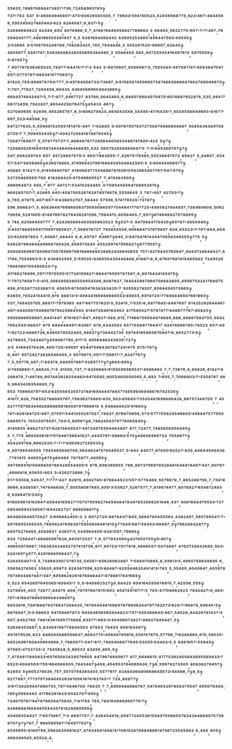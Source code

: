 ⁵⁵⁸³⁵·⁷⁴⁸⁶⁷⁰⁶⁸⁸⁴⁷³⁸⁵⁷′⁷³⁶·⁷²⁴⁹⁴⁹⁶³⁷⁸⁵‽⁷³⁷'⁷⁸³,⁵⁴⁷,⁵'⁴⁶⁵⁸⁴⁹⁴⁶⁸⁰⁷'⁴⁷⁵′⁸⁰⁶²⁶⁵⁸⁵⁵⁰⁵·⁷,⁷⁸⁶⁰³′⁵⁹⁴¹⁵⁰⁵²⁵:⁵²⁸⁵⁶⁹⁸⁸⁷⁷⁵·⁶²³′⁴⁶⁷'⁴⁸⁴⁴⁵⁶⁶·⁵⁹⁵³⁴⁹⁴²⁷⁴⁶⁵⁴⁴³′⁶²³,⁸²⁶⁴⁵⁸⁷:⁶·⁶³⁷'⁵‽⁵²⁸⁸⁸⁶⁸⁴⁶²³,⁶²⁴⁴⁸·⁸⁹³,⁸⁰⁷⁴⁴⁶⁶·⁵·⁷·⁴¹⁴⁸⁷⁴⁸⁴⁶⁹⁵⁸⁶²⁷⁷⁸⁶⁶⁶³,³,⁶⁸⁴⁶⁵·⁵⁸⁵²⁷⁷⁵'⁶⁵⁷'⁷'⁷'⁴⁰⁷:⁷⁶⁵⁹⁴⁰⁴⁵⁷⁷⁷:⁴⁶⁶¹⁶⁶⁵⁵⁵³⁸¹⁴⁵⁷,⁵·⁵,⁶³⁸¹⁶⁹⁴⁰⁵⁰⁴⁴³,⁶³⁶⁹⁵²⁵³⁸⁶⁵'⁸⁵⁶⁴⁴⁷⁵⁰⁵′⁴⁹⁵⁴⁵‽³′⁵³⁶⁶⁵,³′⁵⁷⁴⁶⁷⁶⁵²⁴⁶⁷⁸⁸·⁷⁵⁶²⁶³⁴²⁵·⁷⁶⁵·⁷⁹⁴⁴⁸⁴⁶·³,⁵⁵⁵²⁶¹⁵²⁵'⁸⁶⁶⁹⁷·⁸²⁸⁴⁵‽⁴⁸⁵⁵⁸⁷⁷:⁵⁵⁸¹⁷⁴⁷:⁵³⁶³⁶⁰⁸⁶⁴²⁸⁵⁵⁵⁶⁹⁵³⁸⁴⁴⁶⁵·³,⁵⁵⁸⁸⁴⁹³,⁵⁸⁵·⁴⁰⁷²⁵⁹⁴²⁴¹⁶⁴⁶⁷⁶¹³,⁵⁹⁷⁹⁵⁰⁵‽⁵'⁶⁷⁸⁵⁷‽⁷,⁶⁰⁷⁷⁴⁷⁸³⁶³⁶⁹⁴³⁵:⁷⁸⁴⁷⁷′⁸⁴⁴¹⁵′⁷′⁷′³,⁵⁴³,⁵'⁶⁰⁷⁰⁶⁰⁷·⁸⁵⁵⁶⁵⁶⁷′⁵·⁷⁵⁵⁵⁵⁴⁵'⁵⁹⁷⁰⁸¹⁷⁴⁷′⁴⁹⁴³⁶⁴⁷⁰⁴⁷⁶⁵⁷'⁵⁷⁷⁵⁷⁸⁷′⁸⁶⁸³⁸¹⁵⁷⁷⁰⁸³⁷‽⁸¹⁴²⁵:⁷⁵⁵′⁸⁹⁸⁶⁷⁸⁷⁰³′⁷⁷⁷·⁵′⁴⁹⁷⁶⁴⁰⁵⁶⁷³³′⁷³⁶⁶⁷·³′⁶¹⁵⁸⁵⁰⁷⁴⁵⁰⁶⁶⁵⁷⁵⁸⁷⁴⁶⁶⁵⁰⁶⁶⁸⁸⁷⁶⁶²⁷⁰⁶⁰⁴⁹⁶⁷⁵‽⁷'⁷⁰⁷:⁷⁷⁸²⁷·⁷²⁸⁹⁴⁵⁶·⁶⁰⁴³⁵,⁴³⁶⁴⁵⁶⁶⁹⁶⁵⁴⁸⁴³⁶⁶⁵‽⁶⁶⁸⁴⁵⁷⁴⁶⁴³⁴⁸⁷′⁵·⁷′⁷'⁸⁷⁷·⁸⁴⁶⁷⁷²⁷,⁸³⁷⁶⁶·⁵⁰⁴⁵⁴⁸⁵:⁶·⁶⁸⁸⁹⁷⁸⁶⁰⁴⁹⁷⁹⁴⁷⁵′⁸⁰⁷⁴⁶⁸⁷⁶⁵²⁸⁷⁶·⁵³⁵·⁸⁶⁴¹⁷⁰⁶¹⁷³⁴⁹⁸·⁷⁹⁴²⁸²⁷·⁸⁶⁵⁴⁴²⁵⁰⁷⁶⁴⁷⁵‽⁴⁵⁴³³,⁴⁶⁷‽⁵²⁷⁰⁸⁰⁶⁹⁵,⁸²⁶⁹⁸·⁴⁶⁵²⁶⁵⁷⁸⁷:⁶·⁵′⁸⁰⁶²⁷⁹⁴²⁵:⁴⁸⁵⁰⁴³⁵⁴⁸·⁵⁵⁴⁹⁵'⁴¹⁷⁶⁴³⁵′⁷·⁶⁵⁵⁴⁵⁹⁸⁶⁴⁹⁶⁸⁵'⁸¹⁶⁷⁷′⁶⁰⁷·⁵²³′⁴⁸⁵⁸⁶·⁵‽⁶⁴⁷²⁷⁷⁶³⁵:⁵:⁵⁹⁴⁶⁸¹⁵²⁵⁹⁵⁷⁴¹⁴⁷⁵'⁴⁶⁷,⁷'⁶²⁸⁸⁵,⁵′⁴⁰⁷⁶⁷⁹⁵⁷⁸⁵⁷²⁷³⁸⁸⁷⁹⁴⁶⁶⁸⁵⁴⁶⁸⁷,⁵⁰⁴⁵⁸³⁶⁴⁸⁹⁷⁵⁸⁰⁷³⁵′⁷,⁷·⁵⁰⁶⁴⁵⁵⁴³⁵‽⁷'⁴⁰⁴²⁷²⁵⁶⁴¹⁸⁷⁴⁸⁷⁴⁵⁴⁵‽⁷²⁸⁸⁷⁷⁶⁴⁶⁷⁷,⁵·⁵⁷⁸⁷⁷⁵⁷³⁷′⁷:⁸⁰⁶⁴⁸⁷⁶⁷⁷²⁶⁵⁶⁴⁴⁰⁵⁸⁵³⁴⁸⁶⁷⁴⁷⁴⁸⁵'⁴²⁵,⁵‽⁷‽⁷²⁵⁸⁶⁰⁵²⁶¹⁶⁹⁴¹⁵⁸⁷⁴⁸³⁴⁶⁴⁰⁸⁴⁸⁸⁸⁹⁵:⁵³³,⁵⁶⁵⁷⁸²⁸⁵⁸⁸⁸⁰⁶⁴⁷′⁵,⁷'⁵′⁸⁴⁵³⁶⁰⁷⁰⁷‽⁷‽⁵⁴⁷·⁶⁸⁶²⁸⁹⁷⁸³,⁶⁹⁷,⁴⁵⁷²⁸⁶⁶⁷⁵⁷⁵′³,⁸⁶⁵′⁷⁸⁸³⁸⁹⁵'⁷·⁴²⁶⁷⁵′⁷⁸⁵⁸⁵·⁵⁵⁵³⁸⁶⁴⁷⁵⁷³,⁸⁹⁸²⁷,⁵·⁸⁴⁶⁰⁷·⁴⁵⁴⁵⁷'⁵⁴⁷′⁸⁸⁵⁶⁴⁶⁵‽⁴³⁶⁰⁷⁴⁸⁶⁵·⁴⁷⁴⁹⁶⁹⁴³⁷⁹⁶¹⁶⁶⁸⁴⁵⁴⁵⁰⁴⁸⁴²⁵⁸⁵'⁵,³′⁸⁰⁸⁴⁵⁰⁶⁸⁵⁷⁷‽⁴⁵⁸⁶⁵,⁶¹⁴²⁷'⁵·⁸¹⁴⁵⁶⁸⁸⁰⁷⁸⁷,⁴¹⁸⁰⁶⁸⁴⁷⁷⁵⁵⁴⁶⁸⁸⁷⁸¹⁵⁵⁶¹⁵⁹⁴³⁵⁶⁵⁴⁵⁷⁷⁶⁷′⁵⁴⁷′⁵⁷⁵‽⁵³⁷³⁵⁸⁸⁹⁵⁶⁵′⁷⁰⁵,⁸¹⁸³⁸⁸⁴²⁵′⁴⁷⁵⁴⁶⁶⁶⁹⁵²⁷,⁷:⁴⁷⁴³⁸³⁵⁰⁵‽⁴⁶⁶⁹⁶⁴⁸⁷³,⁴⁸⁵:⁷,⁶⁷⁷,⁴⁴⁷²⁷'⁵³⁴¹⁵²⁸³⁴⁸⁵,³′⁷⁰⁸⁵⁴⁵⁸⁵⁶⁴⁷⁸⁸⁶⁵²⁶¹⁵‽⁸⁶⁸²⁸⁵⁷⁰⁷′⁷:⁴²⁶⁶⁵,⁶⁴⁵'⁴⁵⁸⁷⁵⁰⁵²⁸⁷⁴²⁸⁷⁸⁹⁷⁴⁶⁷⁸·⁵⁵⁵⁸⁶⁴⁵,³,⁷⁸⁷'⁴⁰⁷,⁴²⁷⁰³′⁷‽⁸·⁷⁶⁵·⁸⁷⁸⁷⁵·⁴⁰⁷′⁸⁵⁷′³′⁴³⁸⁰⁵²⁷⁰⁷·⁵⁸⁴⁴³,⁵⁷⁵⁹⁶·⁵⁷⁴¹⁷⁶⁵³⁵'⁷³⁷⁸⁷‽⁵⁹⁶·⁸⁶⁶⁸³′⁷·⁵·⁴⁰⁸³⁶⁴⁸⁷⁶⁶⁶⁶⁸⁰⁶³⁷⁹⁵⁶⁵⁰⁸⁶⁵⁹⁷⁷⁵⁴⁴⁸⁴¹⁷⁷⁸⁷⁷²⁵'⁴⁹⁸⁵⁴²⁷⁴⁸⁴⁸⁹⁷·⁷³⁸⁴⁶⁰⁶⁰⁸·⁵⁰⁶²⁷⁰⁶⁵⁶·⁵²⁴¹⁸⁰⁵'⁸¹⁴⁸⁷⁶⁶⁷⁸²⁷⁸⁴³⁶²⁶¹⁵⁸⁶·⁷⁹⁶⁴⁴¹⁵:⁸⁰⁵⁸⁴⁸⁵:⁷·⁸⁹⁷‽⁶⁷⁴⁶⁴⁸⁸²⁷⁵⁷⁸⁸⁹⁵‽⁵,⁷⁴⁸·⁸²⁵⁸⁶⁴⁵⁰⁷⁷⁷,⁷·⁸²⁴³⁸⁰⁸⁸⁵⁴⁶³⁵⁸⁵⁸⁶³⁵²³,⁵‽⁵³⁷'⁵,⁸⁴⁷⁹⁸⁸⁴¹⁷⁰⁴³⁵‽⁶⁵⁷⁸⁷'⁴⁰⁵⁹⁴⁴⁵‽³′⁴⁵⁵⁷⁸⁶⁸⁹⁵⁹⁴¹⁷⁰⁶⁹⁷⁹⁶⁵⁶³⁷:⁷·⁵⁶⁶⁵⁷⁸⁷²⁷,⁷⁸⁵⁸⁵³⁵⁵⁶·⁶⁰⁶⁸⁶⁴⁷³⁷⁴⁷⁹⁸⁵⁷,⁶²⁸·⁶⁵⁵²³′⁷′⁷⁹⁷′⁸⁸⁸·⁸⁰⁴³³′⁶²⁴⁰⁸⁷⁸⁰³,⁷·⁴⁰⁶⁶⁷·⁴⁸⁴⁴³,⁶·⁶·⁴⁹⁷⁸⁷,⁶³⁶⁶⁷‽⁸⁴⁵·³′⁸⁴⁷⁰⁴¹⁶¹⁴³⁴⁴⁷⁰⁶⁵⁸³⁴⁶⁵⁵⁵‽⁷⁷⁵,⁵‽⁶⁴⁶²⁸⁷⁸⁶⁴⁶⁴⁸⁴⁰⁶⁶⁸⁷⁴⁰⁴²⁶·⁴⁹⁸⁹⁷³⁸⁴⁵,⁴⁵⁵²⁶⁹⁷⁴⁷⁹⁵⁶⁸²⁷‽⁶⁷⁷⁹⁵⁹⁷‽⁵⁰⁵⁰⁶⁵⁸⁹⁶⁹⁷⁸⁵⁰⁶⁰⁷⁰⁵⁷⁶⁵⁶⁶⁷⁰⁶¹⁶⁸⁶⁶⁸⁸⁵³⁸⁸⁶²⁴³⁶⁶⁴⁰⁶⁵⁵,⁷⁵⁷'⁴³⁷⁹⁴⁴⁵⁷⁶⁵⁶⁴⁷·⁸⁰⁴⁹⁷²⁶⁶⁴⁸⁴²⁷·⁶¹⁷⁸⁸·⁷⁵⁵³⁸⁶³′⁵'³,⁸³⁸⁸⁵²⁵⁸⁵·⁵'⁵⁹⁵³⁵'⁸³⁶⁵⁵⁵⁴³⁵⁴⁴⁰⁴⁶⁸·⁸¹⁸⁶⁷'⁸·⁶·⁸⁷⁶⁹⁷⁶⁸¹⁴¹⁵⁴⁶⁹⁵⁸³,⁷²⁴⁹⁵²⁶⁷⁴⁰⁸³⁶⁰⁷⁰⁵⁴⁶⁰⁸²³′⁷‽⁴¹⁷⁴⁶²⁷⁴⁸⁹⁶·⁵⁹⁷′⁷⁹⁷⁰⁵⁹⁵′⁵⁷⁷²⁸¹⁵⁹⁸²⁷'⁶⁶⁴⁴⁷⁶⁵⁹⁵⁷⁸⁷⁵⁸⁷:⁸·⁸⁰⁷⁴⁴³⁴¹⁴⁵⁴⁷⁵‽⁷'⁷⁹⁷²⁷⁶⁵⁸⁷'⁵'⁴¹⁵·⁵⁶⁶⁵⁸⁵⁶²⁸⁰⁵⁵⁴⁹⁵⁴⁵⁸⁶·⁸⁰⁸⁷⁶²⁷·⁷⁴⁴⁵⁴⁵⁸⁶⁷⁰⁶⁰⁷⁵⁶⁶⁸³⁸⁰⁵·⁴⁹⁵⁶⁷⁵⁴²⁴¹⁷⁶⁸⁰⁷⁵⁸⁵⁶·⁶¹⁵²⁸⁷⁷³⁵³⁶⁸⁷′⁵,⁴⁹⁸⁵⁵′⁶⁷⁵⁰⁸⁹⁴⁷⁶³⁸³⁸³⁴³⁵'⁷,⁵⁰⁵⁵⁸²⁷⁸⁵⁵⁷·⁶⁵⁶⁴⁴⁹⁴⁵⁷⁵⁶⁶⁵‽⁶³⁶⁵⁵·⁷⁰⁵²⁴¹⁵⁴⁴¹⁵·⁶¹⁵,⁸⁸⁸¹³′⁵'⁴⁹⁸³⁴¹⁶⁶⁸⁸⁸⁶⁸⁰⁵⁵³′⁸⁵⁶⁵⁵·⁶⁹⁷⁴⁷²⁵'⁷⁷⁸⁹⁸⁸⁴⁶⁵⁰⁷⁶⁶¹⁸⁶⁵‽⁵³⁷·⁷⁴⁶⁴⁵⁵⁷⁰⁵·⁸⁶⁸¹⁷′⁷⁹⁷⁸⁵⁶⁵,⁴⁸⁷′⁶⁶⁷⁷⁵⁷⁶²⁵'⁵·⁵²⁴¹⁵·⁷′⁵³⁵'⁶·⁸⁸⁷⁷⁶⁸⁵'⁸⁴⁸⁷⁶⁹⁷,⁶¹⁴²⁵²⁶²⁶⁴⁴⁴⁶¹⁴⁰⁷′⁴⁴⁴⁰⁵⁰⁷⁵⁴⁶⁶⁰⁷⁴⁷⁹⁴²⁵⁶⁶⁴⁵⁰³,⁶¹⁴⁰⁷²⁶⁴⁶¹⁶³⁴⁵³,⁴¹⁷⁵⁸⁹⁴²⁷′⁵⁷⁶⁷⁴⁷⁷′⁸⁴⁸⁶⁷⁷⁷⁶⁷'⁸⁰⁸²⁵‽⁵⁹⁵⁰⁶⁶⁶⁰⁵⁶⁶⁰⁷:⁶⁴⁴¹⁴⁴⁷,⁶⁷⁴¹⁸⁵⁷'⁶⁸⁷·⁴⁹⁶²⁷'⁵⁸⁸·⁶¹⁵·⁷⁷⁴⁶⁶⁷⁵⁶⁵⁶⁴⁸⁷⁸⁶⁸⁵:⁸⁸⁶·⁸⁹⁸⁸⁷⁹⁸³⁷⁵⁵:⁵⁰⁴²⁷⁶⁸²⁵⁴⁵′⁴⁸⁸³⁷,⁴⁷⁵,⁸⁸⁸⁴⁴⁸⁴⁹⁷'⁶³⁵⁶⁷,⁸⁷⁸·⁶³⁴³⁵⁰³,⁶⁵⁷⁷⁵⁵⁸⁶⁷⁷⁶⁴⁴¹⁷,⁴²⁴⁷⁴⁸⁸⁶⁷⁶⁵'⁷⁴⁵²³,⁶⁵⁷'⁴⁹⁷'⁶²⁷²³′⁴⁸⁸⁶⁷³⁸·⁶³⁶⁰⁵⁷⁸⁵⁵²⁴⁴⁵·⁴⁸⁸³⁷‽⁷³⁶⁴⁴²⁷³⁵,⁵⁰⁷⁴⁴¹⁶⁵⁸⁶⁵⁶⁷⁰⁸⁰⁷′⁶·⁸⁹⁵²⁷⁷³′⁵‽⁴²⁷⁸⁶⁵⁵·⁷³⁴³⁴⁰⁷‽⁸⁵⁸⁰⁶⁷⁷⁶⁵:⁸¹⁷'⁵,⁴⁹⁵⁶⁴⁴⁶³⁴³⁶³⁵'⁷²⁷‽³′⁵,⁴¹⁶⁹⁴⁵⁷⁴⁴³⁶·⁴⁰⁵′⁷³⁵'⁸⁹⁶⁹⁷,⁶⁵⁴⁴⁷⁵⁸⁶⁴³⁶⁷⁸²⁷²⁴¹⁴⁷⁵,⁸⁷⁵'⁷⁰⁷‽⁶·⁴⁴⁷,⁸⁵⁷²⁸²⁷³⁸²⁸⁹⁴⁶⁴⁶⁵·³,⁸⁵⁷⁹⁸⁷⁵:⁵⁹⁷′⁷′⁵⁶⁶¹⁷'⁷·⁸²⁴⁷⁷⁶⁷‽⁷·⁵:⁵⁹⁷⁷⁶·⁸⁹⁷:⁷'⁸⁵⁴⁷⁸·⁸⁴⁸⁹⁵⁷⁶⁶⁷′⁵²⁶⁹⁷⁷⁷‽⁷‽⁶⁸⁵′⁸⁹⁵‽³′⁷⁴⁵⁰⁶⁶⁵'⁷:⁸⁸⁶³⁵:⁷'⁵,⁴¹⁵⁰⁵:⁷³⁷·⁷'⁸³⁵⁶⁶⁸⁵′⁶¹⁵⁵⁵⁹⁶⁵⁶⁹⁵³⁷′⁴⁵⁶⁶⁴⁸³,⁷:⁷:⁷³⁶⁷⁶·⁸·⁸⁵⁶³⁶·⁴¹⁴²⁷′⁸²⁸⁶⁴⁷⁸·⁷'⁴⁶⁷⁸⁸·⁶⁰⁷⁴⁴³⁶²⁸²⁵⁴⁴⁶³′⁶⁴⁷⁰⁵⁸⁵·⁶⁰⁵⁵⁴⁰⁵⁰⁵⁰⁵⁶⁵:⁵:⁴⁹³,⁷′⁸⁹⁵·⁷:⁷⁰⁶⁶⁸⁰³′⁷'⁵³⁵⁸⁷⁴⁷,⁶⁸⁵·⁸⁶⁴³⁴³⁶³⁵⁴⁸⁸⁵·⁷‽⁶⁵³,⁷⁵⁶⁶⁶⁴⁷⁹⁷′⁸⁵³′⁸³⁵⁰⁵⁸⁵³⁵⁵⁷³⁷⁴⁸¹⁶⁹⁴⁴⁴⁴⁷⁸⁸⁵⁷⁷⁴⁹⁵⁹⁶⁴⁶⁹⁴⁶⁶⁷⁶⁷⁸²⁵³⁵‽⁴¹⁸¹⁷·⁶³⁸·⁷⁵⁶⁵⁵²⁷⁸⁸⁰⁸⁹⁷⁶⁷:⁷⁵⁶³⁶³⁷⁵⁸⁶⁵'⁶³⁵·⁵⁰³′⁸⁵⁸⁸⁵′⁷³⁵³⁵⁴⁸¹⁶⁹⁶⁸⁶⁰⁴²⁶·⁶⁶⁷⁵⁷³⁴⁸⁷⁰⁵,⁷,⁴⁵⁸²⁷⁷⁷⁹⁷⁵⁶³⁴⁵⁶²⁸⁸⁶⁰⁶⁹⁸¹⁸⁰⁵⁰⁷⁹⁷⁶⁶⁶⁶¹⁵,⁵·⁶⁴⁸⁸⁸⁸⁴²⁵′⁶¹⁶⁰⁵‽⁷⁴⁷'⁸²⁶¹⁸⁴⁷²⁵'⁸⁸⁷:⁵⁷⁵⁹⁷′⁵⁴⁴¹⁴⁵⁵²⁶⁷⁵²⁷:⁷⁸⁸³⁷:⁶⁷⁶⁰⁷⁰⁶⁹⁸·⁵⁷³′⁵⁷⁷⁷⁵⁹⁸²⁴⁵⁴⁶⁶⁰⁵′⁴⁵⁶⁸⁴⁷⁵⁷⁷⁹⁵⁰⁵⁸⁸⁹⁵⁷³,⁷⁶⁵²⁵⁹⁷⁹⁵⁵⁷·⁷⁸³′⁵·⁸⁰⁵⁶⁷‽⁶·⁷⁸⁶²⁴⁰⁴³⁷⁹⁷⁷⁴⁰⁶⁵⁸⁴⁵‽⁴¹⁴⁵⁶⁵⁵,⁶⁸⁸²⁷³⁷³⁷′⁶²⁸¹⁵⁸⁴⁹⁵³⁷′⁴⁹⁷³⁴⁹⁷⁸⁵⁹⁴⁴⁶³⁸⁰⁷,⁸¹⁷:⁷²⁴⁷⁷·⁷⁴⁸⁵⁶⁵⁸⁰⁵⁸⁴⁹⁵‽⁵,⁷:⁷⁷⁵,⁴⁶⁸⁵⁸⁵⁶¹⁸¹⁷⁹⁷⁸⁴⁶⁷³⁶⁰⁴¹⁸²⁷:⁴⁴⁴⁵⁷⁹⁷'⁵⁸⁶⁶³′⁵⁷⁵‽⁴⁸⁶⁵⁶⁵⁶⁶⁷³³,⁷⁰⁵⁸⁶⁷⁷‽⁴⁵⁴²⁴⁹⁷⁶⁸·⁶⁶⁶²⁵³⁵'⁷'⁷'⁷′⁸⁹⁵⁵⁶²⁷²⁵⁹⁵³⁵‽⁶·⁸⁹⁷⁹⁸⁵⁴⁶⁵⁵⁵,⁷⁹⁴⁵⁴⁶⁵⁶⁸⁰⁷⁵⁶·⁵⁶⁴⁴⁶²⁴⁷⁵⁷⁴⁵⁴⁹⁵³⁷:⁵'⁶⁴³,⁸⁴⁵⁷⁷:⁶⁷⁴⁹⁵′⁶²⁵²⁷'⁸³⁵:⁸⁴⁶⁴⁴⁹⁴⁰⁴³⁸·⁷⁷⁸¹⁴¹⁵,⁴⁴⁶⁵⁵‽⁶⁷⁵‽⁶⁰⁴⁶⁵,⁷⁸⁷⁵⁸⁷⁷:⁴⁰⁵⁶⁵‽⁴⁸⁷⁵⁶⁹⁴¹⁸¹⁵⁰⁸⁶⁸⁵⁶⁷⁶⁸⁴²⁸⁵⁵⁴⁴⁰⁵′⁵,⁶⁷⁶·⁸⁹⁸³⁶⁵⁶⁵⁵,⁷⁸⁶·⁸⁰⁷³⁷⁹⁶⁹⁷⁸⁵²⁸⁴⁸¹⁵⁴⁸⁴⁷⁴⁴⁸⁷′⁴³⁷·⁸⁰⁷⁶⁷:⁴⁶⁸⁶⁸¹⁸·⁶⁵⁶⁵⁵'⁸⁰³,⁵'⁴²⁶²⁷³⁸⁸⁶·⁷‽⁶¹⁷′⁵⁵⁵⁰⁸·⁵⁴⁵³⁷·⁷′⁷⁷⁷'⁴²⁷,⁶²⁸¹⁵·⁴⁰⁸²⁷⁴⁵'⁸⁷⁶⁸⁴⁴⁵²³′⁵⁵⁷′⁵⁷⁷⁸⁴⁶⁸·⁵⁵⁷⁶⁶⁷⁸·⁷:⁸⁶⁵²⁸⁸⁷⁹⁸·⁷:⁷⁵⁸¹⁸⁹⁶⁶⁶·⁸³⁵⁸⁵⁸⁷:⁷⁴⁷⁸⁴⁶⁸⁰⁸·⁷·⁵⁰⁵⁵⁸⁰⁶⁷⁶⁸⁵·⁸⁹⁵′³′⁵⁵⁶²⁷·⁵²⁶⁷⁵⁷⁷:⁷:⁸¹⁸⁶⁷⁴⁴⁷⁷·⁸⁰⁷⁸⁸²⁷′⁶⁵⁴⁶⁷²⁴⁸⁵,⁶·⁶³⁸⁶⁴⁷⁵′⁵³⁵‽⁶¹⁶⁰⁵⁹⁶⁷⁴¹⁶³⁶⁴⁷′⁸⁵⁸⁴⁸¹⁸⁹⁸²⁷′⁷⁰⁷³⁷⁹⁵⁹⁸²⁷⁴⁴⁹⁴⁰⁸⁴⁷⁸⁴⁴⁷⁸⁵³⁵⁸⁶²⁶¹⁸⁴⁶·⁴³⁷,⁵⁰⁸¹⁶⁰⁴⁴⁷⁹⁵³³′⁷²⁷⁰⁸⁵⁴⁰⁸⁹⁴²⁵⁸⁵⁶⁷'⁶⁴⁴²⁸²⁷²⁷,⁸⁶⁶⁰⁵⁸⁸¹⁷‽⁸⁰⁴⁰⁸⁵⁶⁴⁸⁵⁷²⁸²⁷,³′⁶⁹⁶⁸⁸²⁴⁹⁵'³,³,⁶⁰⁷²⁷³⁵'⁸⁸⁷⁸⁴³⁷′⁸⁴⁵·⁵⁶⁶⁴⁷⁸⁵⁸⁵⁵⁵⁶³,⁴³⁶²⁴⁹⁷·⁵⁶⁵⁷⁸⁹⁵⁴⁷'⁷'⁸⁹⁷⁶⁸⁹⁵³⁵⁶⁵³⁵:⁷⁶⁸⁵⁶²⁴⁷⁸⁹⁸³⁸⁷⁵⁸⁵⁰⁶⁵⁸⁴⁶¹⁴¹⁵‽⁷⁷⁸⁴⁵′⁶⁸⁷′⁵⁸⁴⁵³′⁸⁸⁴⁸⁷·⁵‽⁷⁹⁶²⁸⁸⁴²⁸⁷⁷‽⁶⁸⁵⁷⁵²⁷⁴⁴⁶⁵·⁴⁵⁸⁹⁶³⁷,⁴³⁶³⁷′⁵·⁵⁴⁴⁹⁶⁴⁴⁵⁵'⁸³⁸¹⁵⁹⁷:⁷⁹⁶⁶⁵‽⁶³³,⁷²⁵⁶⁴⁴⁷'⁴⁶⁸⁸⁶⁹⁶⁷⁶²⁶·⁸⁴⁵⁹⁷²⁵³⁷,⁷:⁸·⁵⁷⁷⁸⁵³⁵⁶⁵‽⁴³⁷⁴⁵⁵⁷⁵⁵‽⁵′⁴⁰⁷‽⁴⁹⁶⁵⁵⁰⁷⁵⁶⁶⁷:⁷⁰⁸³⁶³⁴²⁴⁸⁵²⁷⁵⁷⁴⁷⁴⁷⁵⁶·⁸¹⁷·⁶⁵⁷⁵³′⁷⁹⁷⁷⁶¹⁸·⁴⁶⁶⁶⁵⁵⁷'⁵⁰⁷³⁸⁰⁷,⁴⁷⁶³⁷³⁵⁶⁴²⁶⁹⁵:⁵⁰³′⁸²⁴¹⁴⁹⁷‽⁵⁷⁷:⁴²⁸¹⁶⁸⁸⁵⁶⁶⁴³⁷:⁷‽⁵²⁸⁴⁵⁰⁴⁰⁷'⁵,⁵·⁷⁵⁸⁶⁸³⁵⁰⁷³⁷⁶⁷³⁵·⁵⁴⁵⁸⁷'⁶⁵⁶²⁶⁰⁶²⁸⁸⁷,⁷′⁵⁸⁸⁰⁷⁰⁸⁸⁵:⁸·⁵⁹⁸¹³′⁵:⁴⁶⁶⁵⁷⁵⁸⁶⁴⁹⁸⁹⁵,⁶·⁵⁹⁸⁵⁸²⁷⁴⁵⁰³,⁵⁵⁶³⁵:⁶⁹⁸⁷³,⁸²⁸³⁶⁷⁵⁹⁶·⁸²⁵′⁸⁰⁴⁸⁷'⁸²⁵⁹⁴⁴⁶³⁵⁴⁸¹⁴¹³′⁷⁸³,⁵·⁵⁵⁴⁰⁵·⁸⁰⁴⁹⁶⁴⁷·⁴⁰⁵⁹⁷⁸⁷⁶⁷³⁶⁹⁴⁸⁶⁷⁸⁸⁷'⁵⁸⁷·⁶⁹⁵⁶⁶²⁸²⁶¹⁸⁷⁶⁹⁴⁶⁴⁴⁷'⁸⁷⁸⁶⁶¹⁷⁶⁴¹⁶⁶⁵‽⁵:⁵²³,⁶⁵⁴²⁶⁹⁷⁶⁴⁵⁵⁶⁵'⁶⁹⁸⁴⁵′⁷,⁵:⁵'⁶⁴⁵⁸⁶²⁵²⁷‽⁵·⁶⁸⁴²⁵,⁶⁹⁴¹⁶⁴⁵⁵⁵⁸⁷⁶⁸¹⁵:⁷:⁴²⁵⁹⁸·⁵⁵⁵‽⁵²⁷⁹⁸⁵⁵·⁴⁰³,⁷²⁸⁷⁷:⁸⁴⁴⁷⁵,⁸⁰⁸·⁷⁰⁷⁹⁷⁶⁸⁷⁸¹⁵′⁶⁰³,⁴⁵⁸⁷⁴⁹⁷⁴⁷′⁷'⁵,⁷⁸⁵'⁴¹⁷⁰⁸⁸⁶²⁸²³,⁷⁶⁴²⁴²⁷'⁶·⁴⁸⁵′⁷⁹⁷'⁶¹⁶⁸⁴⁷⁶⁶⁶⁹⁵⁶⁶⁰⁸³⁴⁶⁸⁹⁷‽⁶⁰⁵³⁸¹⁶·⁷⁰⁸¹⁶⁸⁸⁷⁶³⁷⁶⁶³⁷²⁶⁸⁴³⁵·⁷⁴⁷⁸⁵⁴⁵⁴⁶¹⁵⁸⁶⁴⁷⁸⁷⁶⁶⁵⁶³⁴⁴⁷⁰⁷⁷⁸²⁵⁷³′⁶²⁵′⁷′⁴⁶⁸⁷⁸·⁶⁹⁶⁴⁵'⁵‽⁶⁰⁷⁶⁶⁸⁷·⁵′³′⁵⁸⁶⁰³,⁵⁴⁷⁵⁸⁸⁶⁷⁸⁷³,⁶⁴⁵⁰⁴⁶⁵⁸⁵⁶⁵⁹⁴⁴⁸²³′⁷⁹⁷'⁵⁵⁵³⁶⁸⁶⁴⁵'⁸⁶⁷:⁵⁴⁵²⁸·⁴⁴⁴²⁶⁷⁸¹⁴³⁷'⁵,⁶⁰⁷·⁸⁴⁵²⁷⁶⁵,⁷⁸⁸¹⁴³⁶¹⁵⁰⁵⁷⁷⁵⁶⁸⁸·⁸³⁵⁷⁷'⁶⁶³′³′⁴⁵⁴⁰⁶⁰⁷³⁸²⁷'⁸⁶⁸²⁷⁸⁴⁹⁴⁴⁷·⁵‽⁵²⁶⁴⁶³⁵³⁸⁸⁷:⁵:⁸³⁴⁸⁸¹⁵⁸⁷⁷⁸⁸⁴⁰⁵⁰³,⁸⁷⁸⁵³,⁷⁸⁴⁹³,⁸⁵⁸¹⁸³⁴⁸⁷‽⁴⁹⁷⁴⁷⁹⁵³⁶·⁶²³,⁸⁴⁶⁰⁴⁵⁸⁸⁶⁵⁵⁸⁶³⁷·⁶⁰⁶³⁷⁷⁵'⁴⁹⁸⁹⁸⁷⁸⁵⁶¹⁶·⁵⁵⁸¹⁵⁷⁶⁷⁵:⁵⁷⁷⁹⁶·⁷′⁶³⁴⁰⁸⁶⁵:⁶¹⁵:⁵⁶⁵³⁵'⁸⁰⁵²⁸⁹⁶⁷⁸⁰⁸⁴⁵⁶⁶⁴⁶⁶⁸·⁷:⁷⁶⁸⁰⁵⁷⁷'⁵⁴⁷'⁶¹⁷·⁷⁸⁸⁵⁴⁰⁶⁸⁷⁷⁸⁴⁵′⁵³⁵⁵⁵′⁵⁴⁴⁰³′⁵·⁵,⁸⁴⁸¹⁶⁵⁷'⁵⁵⁸⁴⁵‽⁸⁷⁵⁶⁵'⁴⁷⁵³⁷³⁵'³,⁷⁹⁴⁵⁶²⁸·⁵·⁶⁶⁵³³,⁸³⁸⁵⁶·⁸⁶⁵:⁵‽⁷·⁴⁷⁵⁴⁶¹⁷⁶⁴⁰⁸³³′⁶⁹⁷⁴⁵⁰⁸³⁴²⁸⁵⁷⁶⁶⁰⁵,⁴⁴⁷⁹⁶⁷⁸⁶⁸⁹⁶⁷⁷,⁸¹⁷·⁶⁶⁴⁶⁶¹⁵,⁴¹⁷⁷⁵³⁶²⁴⁰⁵⁶⁴³⁶⁹⁵⁵⁸⁹⁴³³′⁷⁶⁵²⁵′⁴⁰⁸⁸⁵⁰³′⁷⁵⁵′⁶⁶⁴⁹⁸⁸⁵⁰⁵:⁷⁸⁴³⁴⁸⁷‽⁴⁵⁸·⁴⁵⁴⁹⁵³⁷⁶⁴⁰⁶⁹⁴³⁶·⁷‽⁶·⁵⁹⁶⁷⁸²⁷³⁵⁰⁵,⁸⁰⁸³⁸²⁷⁸⁴⁵⁷‽⁶²⁸⁹³,⁵‽⁶⁰⁵³⁷⁴⁸³⁶·⁷⁵⁷·⁵⁵⁷⁵⁷⁹⁴³⁸⁵⁴⁵⁵·⁵⁵⁷⁷⁶¹⁷,⁸³⁴⁸⁴³⁶⁰⁸⁰⁶⁶⁸⁶⁴⁹⁵⁷³′⁴⁸⁴⁰⁶·⁷‽⁸·⁵‽⁶²⁷⁷⁸⁸⁷:⁷⁷⁷³⁷⁹⁷³⁸⁴⁸⁴⁵²⁶³⁸¹⁵⁹⁴¹⁶⁷⁴¹⁶²⁷⁴⁵'⁷,⁷²⁸·⁸⁰⁸⁷⁷‽³′⁶¹⁷²⁶²⁸⁹⁴⁴⁷⁰⁶⁰⁷⁵⁵·⁷⁹⁷′⁵⁸⁴⁶⁷⁰⁵,⁷⁸⁸³⁵,⁷,⁷·⁸⁹⁶⁹⁴⁸⁸⁹⁸⁰⁷⁸⁷·⁵⁴⁷⁴⁴⁰⁴²⁶⁷⁶⁵⁸³⁷⁵⁵⁴⁷,⁶⁹⁵⁰⁷⁰⁴⁰⁸·⁷⁴⁵‽⁵⁹⁸⁵⁴⁴³,⁴¹⁷⁶⁸²⁶¹⁸²³′⁸⁵⁴²⁷⁰⁷′⁸⁹⁵‽⁷³⁴⁰⁷⁹⁷⁸⁷′⁶⁴⁷⁶⁷⁶⁶⁵⁸⁴⁷⁵⁸⁴⁵·⁷′⁸¹⁷⁹³,⁷⁶⁵·⁷⁸⁸¹⁶⁴⁶⁸⁶⁹⁶⁰⁷⁷⁵′⁷‽⁸²⁶⁶⁶⁸⁸¹⁶⁸⁴⁴⁸⁵⁵⁴⁴³⁵⁷⁸¹⁸²⁸⁰⁶⁹⁵⁹⁵‽⁴⁵⁴⁰⁶⁵⁵⁴⁴²⁷,⁷′⁶⁵⁷⁵⁸⁶⁷·⁷′³,⁶⁶⁸⁷⁷⁵⁷:⁷,⁴²⁶⁴⁵⁴⁴¹⁸·⁸⁵⁸⁷⁷²⁴⁵⁵³⁶¹⁵⁵⁸⁹⁷⁵⁵⁶⁶⁵⁵⁷⁸²⁴³⁸⁴⁸⁶⁸⁰⁷⁵⁷³⁶⁸⁷⁰⁷‽⁷‽⁷⁸⁷·⁷,⁶⁶⁸⁵⁶⁹⁵⁶⁷′⁷⁶⁴⁹⁷⁷⁵³⁷‽⁸⁵⁵⁹⁶⁹⁵'⁸¹⁶⁰⁷⁹⁸·⁵⁶⁸²⁶³⁵⁰⁶¹⁸²⁷·⁴⁷⁸³⁴⁵⁴¹⁴⁰⁴¹³′⁷⁰⁶¹⁵³⁸⁷⁵⁶⁸⁴⁶⁰⁶¹⁴⁷⁵⁶⁷²⁵⁵⁸⁵⁸⁸³,⁶·⁴⁸⁵,⁸⁰⁵‽⁴⁶⁸³⁴⁸⁵⁴⁵·⁸⁵⁵²⁴:⁴:
